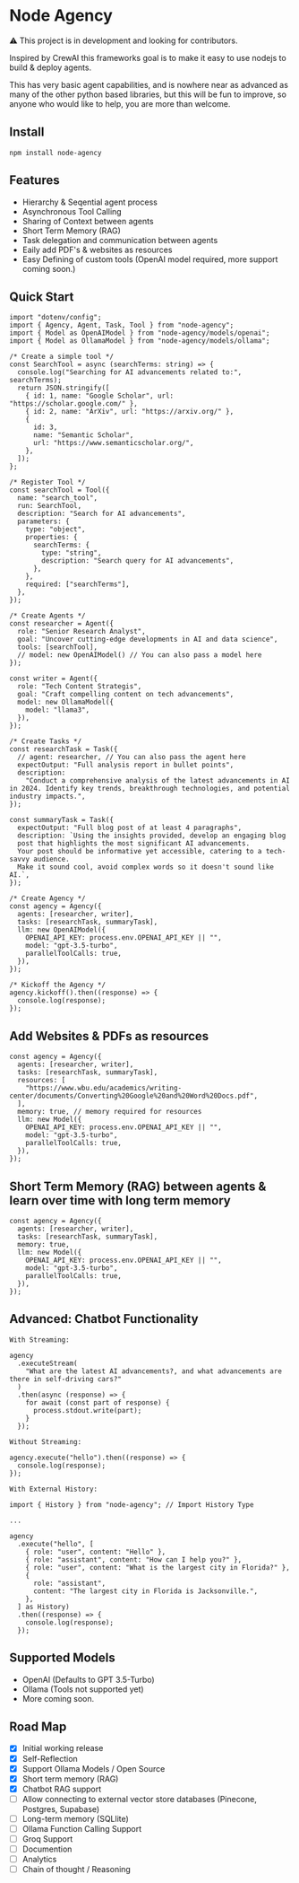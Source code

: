 # Node Agency

⚠️ This project is in development and looking for contributors.

Inspired by CrewAI this frameworks goal is to make it easy to use nodejs to build & deploy agents.

This has very basic agent capabilities, and is nowhere near as advanced as many of the other python based libraries, but this will be fun to improve, so anyone who would like to help, you are more than welcome.

## Install

`npm install node-agency`

## Features

- Hierarchy & Seqential agent process
- Asynchronous Tool Calling
- Sharing of Context between agents
- Short Term Memory (RAG)
- Task delegation and communication between agents
- Eaily add PDF's & websites as resources
- Easy Defining of custom tools (OpenAI model required, more support coming soon.)

## Quick Start

```
import "dotenv/config";
import { Agency, Agent, Task, Tool } from "node-agency";
import { Model as OpenAIModel } from "node-agency/models/openai";
import { Model as OllamaModel } from "node-agency/models/ollama";

/* Create a simple tool */
const SearchTool = async (searchTerms: string) => {
  console.log("Searching for AI advancements related to:", searchTerms);
  return JSON.stringify([
    { id: 1, name: "Google Scholar", url: "https://scholar.google.com/" },
    { id: 2, name: "ArXiv", url: "https://arxiv.org/" },
    {
      id: 3,
      name: "Semantic Scholar",
      url: "https://www.semanticscholar.org/",
    },
  ]);
};

/* Register Tool */
const searchTool = Tool({
  name: "search_tool",
  run: SearchTool,
  description: "Search for AI advancements",
  parameters: {
    type: "object",
    properties: {
      searchTerms: {
        type: "string",
        description: "Search query for AI advancements",
      },
    },
    required: ["searchTerms"],
  },
});

/* Create Agents */
const researcher = Agent({
  role: "Senior Research Analyst",
  goal: "Uncover cutting-edge developments in AI and data science",
  tools: [searchTool],
  // model: new OpenAIModel() // You can also pass a model here
});

const writer = Agent({
  role: "Tech Content Strategis",
  goal: "Craft compelling content on tech advancements",
  model: new OllamaModel({
    model: "llama3",
  }),
});

/* Create Tasks */
const researchTask = Task({
  // agent: researcher, // You can also pass the agent here
  expectOutput: "Full analysis report in bullet points",
  description:
    "Conduct a comprehensive analysis of the latest advancements in AI in 2024. Identify key trends, breakthrough technologies, and potential industry impacts.",
});

const summaryTask = Task({
  expectOutput: "Full blog post of at least 4 paragraphs",
  description: `Using the insights provided, develop an engaging blog
  post that highlights the most significant AI advancements.
  Your post should be informative yet accessible, catering to a tech-savvy audience.
  Make it sound cool, avoid complex words so it doesn't sound like AI.`,
});

/* Create Agency */
const agency = Agency({
  agents: [researcher, writer],
  tasks: [researchTask, summaryTask],
  llm: new OpenAIModel({
    OPENAI_API_KEY: process.env.OPENAI_API_KEY || "",
    model: "gpt-3.5-turbo",
    parallelToolCalls: true,
  }),
});

/* Kickoff the Agency */
agency.kickoff().then((response) => {
  console.log(response);
});

```

## Add Websites & PDFs as resources

```
const agency = Agency({
  agents: [researcher, writer],
  tasks: [researchTask, summaryTask],
  resources: [
    "https://www.wbu.edu/academics/writing-center/documents/Converting%20Google%20and%20Word%20Docs.pdf",
  ],
  memory: true, // memory required for resources
  llm: new Model({
    OPENAI_API_KEY: process.env.OPENAI_API_KEY || "",
    model: "gpt-3.5-turbo",
    parallelToolCalls: true,
  }),
});
```

## Short Term Memory (RAG) between agents & learn over time with long term memory

```
const agency = Agency({
  agents: [researcher, writer],
  tasks: [researchTask, summaryTask],
  memory: true,
  llm: new Model({
    OPENAI_API_KEY: process.env.OPENAI_API_KEY || "",
    model: "gpt-3.5-turbo",
    parallelToolCalls: true,
  }),
});
```

## Advanced: Chatbot Functionality

`With Streaming:`

```
agency
  .executeStream(
    "What are the latest AI advancements?, and what advancements are there in self-driving cars?"
  )
  .then(async (response) => {
    for await (const part of response) {
      process.stdout.write(part);
    }
  });
```

`Without Streaming:`

```
agency.execute("hello").then((response) => {
  console.log(response);
});
```

`With External History:`

```
import { History } from "node-agency"; // Import History Type

...

agency
  .execute("hello", [
    { role: "user", content: "Hello" },
    { role: "assistant", content: "How can I help you?" },
    { role: "user", content: "What is the largest city in Florida?" },
    {
      role: "assistant",
      content: "The largest city in Florida is Jacksonville.",
    },
  ] as History)
  .then((response) => {
    console.log(response);
  });
```

## Supported Models

- OpenAI (Defaults to GPT 3.5-Turbo)
- Ollama (Tools not supported yet)
- More coming soon.

## Road Map

- [x] Initial working release
- [x] Self-Reflection
- [x] Support Ollama Models / Open Source
- [x] Short term memory (RAG)
- [x] Chatbot RAG support
- [ ] Allow connecting to external vector store databases (Pinecone, Postgres, Supabase)
- [ ] Long-term memory (SQLlite)
- [ ] Ollama Function Calling Support
- [ ] Groq Support
- [ ] Documention
- [ ] Analytics
- [ ] Chain of thought / Reasoning
